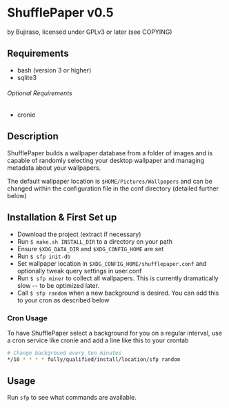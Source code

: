 # ShufflePaper v0.5
by Bujiraso, licensed under GPLv3 or later (see COPYING)

## Requirements
* bash (version 3 or higher)
* sqlite3

###### Optional Requirements
* cronie

## Description
ShufflePaper builds a wallpaper database from a folder of images and is capable of randomly selecting your desktop wallpaper and managing metadata about your wallpapers.

The default wallpaper location is `$HOME/Pictures/Wallpapers` and can be changed within the configuration file in the conf directory (detailed further below)

## Installation & First Set up
* Download the project (extract if necessary)
* Run `$ make.sh INSTALL_DIR` to a directory on your path
* Ensure `$XDG_DATA_DIR` and `$XDG_CONFIG_HOME` are set
* Run `$ sfp init-db`
* Set wallpaper location in `$XDG_CONFIG_HOME/shufflepaper.conf` and optionally tweak query settings in user.conf
* Run `$ sfp miner` to collect all wallpapers. This is currently dramatically slow -- to be optimized later.
* Call `$ sfp random` when a new background is desired. You can add this to your cron as described below

### Cron Usage

To have ShufflePaper select a background for you on a regular interval, use a cron service like cronie and add a line like this to your crontab

```bash
# Change background every ten minutes
*/10 * * * * fully/qualified/install/location/sfp random
```

## Usage
Run `sfp` to see what commands are available.
